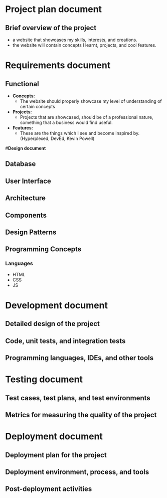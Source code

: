 # **Project plan document**

## Brief overview of the project

- a website that showcases my skills, interests, and creations.
- the website will contain concepts I learnt, projects, and cool features.

# **Requirements document**

## Functional

- **Concepts:**
    - The website should properly showcase my level of understanding of certain concepts
- **Projects:**
    - Projects that are showcased, should be of a professional nature, something that a business would find useful.
- **Features:**
    - These are the things which I see and become inspired by. (Hyperplexed, DevEd, Kevin Powell)

#**Design document**

## Database

## User Interface

## Architecture

## Components

## Design Patterns

## Programming Concepts

### Languages

- HTML
- CSS
- JS

# **Development document**

## Detailed design of the project

## Code, unit tests, and integration tests

## Programming languages, IDEs, and other tools

# **Testing document**

## Test cases, test plans, and test environments

## Metrics for measuring the quality of the project

# **Deployment document**

## Deployment plan for the project

## Deployment environment, process, and tools

## Post-deployment activities
